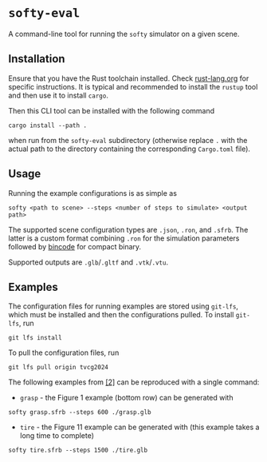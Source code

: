 # `softy-eval`

A command-line tool for running the `softy` simulator on a given scene.


## Installation

Ensure that you have the Rust toolchain installed. Check
[rust-lang.org](https://www.rust-lang.org/learn/get-started) for specific
instructions. It is typical and recommended to install the `rustup` tool and
then use it to install `cargo`.

Then this CLI tool can be installed with the following command

```
cargo install --path .
```

when run from the `softy-eval` subdirectory (otherwise replace `.` with the
actual path to the directory containing the corresponding `Cargo.toml` file).


## Usage

Running the example configurations is as simple as

```
softy <path to scene> --steps <number of steps to simulate> <output path>
```

The supported scene configuration types are `.json`, `.ron`, and `.sfrb`.
The latter is a custom format combining `.ron` for the simulation parameters
followed by [bincode](https://github.com/bincode-org/bincode) for compact
binary.

Supported outputs are `.glb`/`.gltf` and `.vtk`/`.vtu`.


## Examples

The configuration files for running examples are stored using `git-lfs`, which
must be installed and then the configurations pulled. To install `git-lfs`, run
```
git lfs install
```

To pull the configuration files, run
```
git lfs pull origin tvcg2024
```

The following examples from [\[2\]] can be reproduced with a single command:
- `grasp` - the Figure 1 example (bottom row) can be generated with
```
softy grasp.sfrb --steps 600 ./grasp.glb
```

- `tire` - the Figure 11 example can be generated with
(this example takes a long time to complete)
```
softy tire.sfrb --steps 1500 ./tire.glb
```


[\[2\]]: https://arxiv.org/abs/2211.10618


